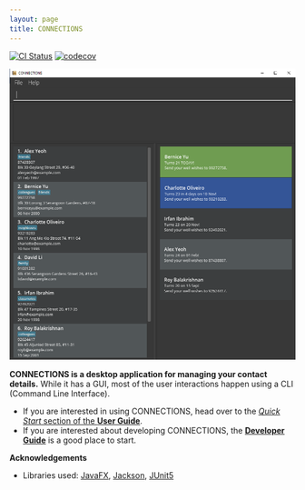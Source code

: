 ```yaml
---
layout: page
title: CONNECTIONS
---
```


[![CI Status](https://github.com/se-edu/addressbook-level3/workflows/Java%20CI/badge.svg)](https://github.com/se-edu/addressbook-level3/actions)
[![codecov](https://codecov.io/gh/AY2122S1-CS2103-F09-4/tp/branch/master/graph/badge.svg?token=GXI6LDV6WE)](https://codecov.io/gh/AY2122S1-CS2103-F09-4/tp)

![Ui](images/Ui.png)

**CONNECTIONS is a desktop application for managing your contact details.** While it has a GUI, most of the user interactions happen using a CLI (Command Line Interface).

* If you are interested in using CONNECTIONS, head over to the [_Quick Start_ section of the **User Guide**](UserGuide.html#quick-start).
* If you are interested about developing CONNECTIONS, the [**Developer Guide**](DeveloperGuide.html) is a good place to start.


**Acknowledgements**

* Libraries used: [JavaFX](https://openjfx.io/), [Jackson](https://github.com/FasterXML/jackson), [JUnit5](https://github.com/junit-team/junit5)
